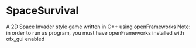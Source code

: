 # SpaceSurvival
A 2D Space Invader style game written in C++ using openFrameworks
Note: in order to run as program, you must have openFrameworks installed with ofx_gui enabled
